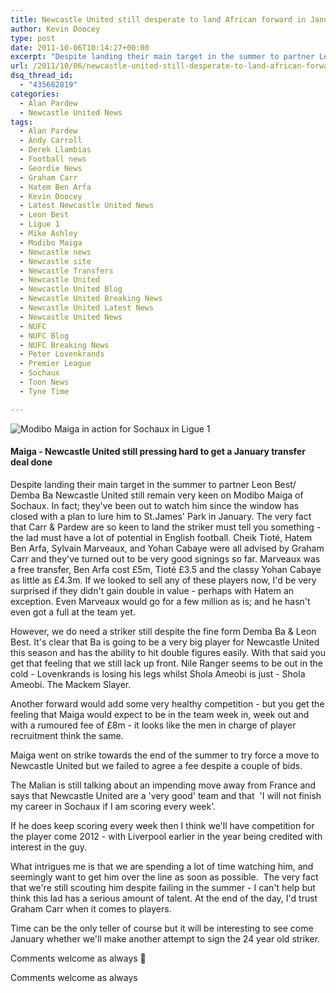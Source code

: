 ```yaml
---
title: Newcastle United still desperate to land African forward in January
author: Kevin Doocey
type: post
date: 2011-10-06T10:14:27+00:00
excerpt: "Despite landing their main target in the summer to partner Leon Best/ Demba Ba Newcastle United still remain very keen on Modibo Maiga of Sochaux. In fact; they've been.."
url: /2011/10/06/newcastle-united-still-desperate-to-land-african-forward-in-january/
dsq_thread_id:
  - "435682819"
categories:
  - Alan Pardew
  - Newcastle United News
tags:
  - Alan Pardew
  - Andy Carroll
  - Derek Llambias
  - Football news
  - Geordie News
  - Graham Carr
  - Hatem Ben Arfa
  - Kevin Doocey
  - Latest Newcastle United News
  - Leon Best
  - Ligue 1
  - Mike Ashley
  - Modibo Maiga
  - Newcastle news
  - Newcastle site
  - Newcastle Transfers
  - Newcastle United
  - Newcastle United Blog
  - Newcastle United Breaking News
  - Newcastle United Latest News
  - Newcastle United News
  - NUFC
  - NUFC Blog
  - NUFC Breaking News
  - Peter Lovenkrands
  - Premier League
  - Sochaux
  - Toon News
  - Tyne Time

---
```

![Modibo Maiga in action for Sochaux in Ligue 1](https://www.tynetime.com/wp-content/uploads/2011/08/Modibo-Maiga-Newcastle.jpg "Modibo-Maiga-Newcastle")

#### Maiga - Newcastle United still pressing hard to get a January transfer deal done

Despite landing their main target in the summer to partner Leon Best/ Demba Ba Newcastle United still remain very keen on Modibo Maiga of Sochaux. In fact; they've been out to watch him since the window has closed with a plan to lure him to St.James' Park in January. The very fact that Carr & Pardew are so keen to land the striker must tell you something - the lad must have a lot of  potential in English football. Cheik Tioté, Hatem Ben Arfa, Sylvain Marveaux, and Yohan Cabaye were all advised by Graham Carr and they've turned out to be very good signings so far. Marveaux was a free transfer, Ben Arfa cost £5m, Tioté £3.5 and the classy Yohan Cabaye as little as £4.3m. If we looked to sell any of these players now, I'd be very surprised if they didn't gain double in value - perhaps with Hatem an exception. Even Marveaux would go for a few million as is; and he hasn't even got a full at the team yet.

However, we do need a striker still despite the fine form Demba Ba & Leon Best. It's clear that Ba is going to be a very big player for Newcastle United this season and has the ability to hit double figures easily. With that said you get that feeling that we still lack up front. Nile Ranger seems to be out in the cold - Lovenkrands is losing his legs whilst Shola Ameobi is just - Shola Ameobi. The Mackem Slayer.

Another forward would add some very healthy competition - but you get the feeling that Maiga would expect to be in the team week in, week out and with a rumoured fee of £8m - it looks like the men in charge of player recruitment think the same.

Maiga went on strike towards the end of the summer to try force a move to Newcastle United but we failed to agree a fee despite a couple of bids.

The Malian is still talking about an impending move away from France and says that Newcastle United are a 'very good' team and that  'I will not finish my career in Sochaux if I am scoring every week'.

If he does keep scoring every week then I think we'll have competition for the player come 2012 - with Liverpool earlier in the year being credited with interest in the guy.

What intrigues me is that we are spending a lot of time watching him, and seemingly want to get him over the line as soon as possible.  The very fact that we're still scouting him despite failing in the summer - I can't help but think this lad has a serious amount of talent. At the end of the day, I'd trust Graham Carr when it comes to players.

Time can be the only teller of course but it will be interesting to see come January whether we'll make another attempt to sign the 24 year old striker.

Comments welcome as always 🙂

Comments welcome as always
